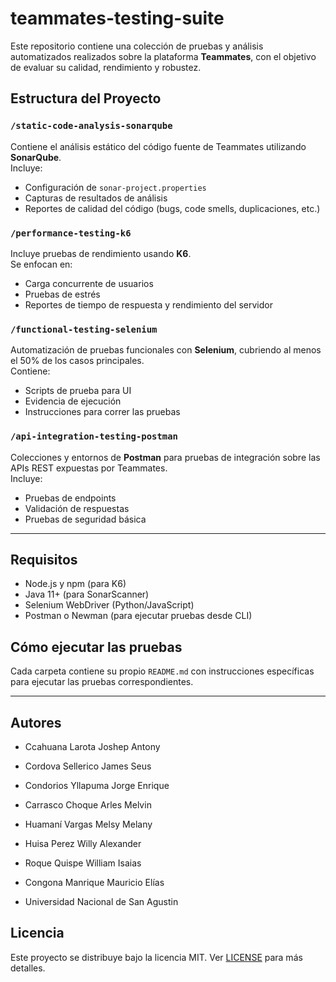 # teammates-testing-suite

Este repositorio contiene una colección de pruebas y análisis automatizados realizados sobre la plataforma **Teammates**, con el objetivo de evaluar su calidad, rendimiento y robustez.

## Estructura del Proyecto

### `/static-code-analysis-sonarqube`
Contiene el análisis estático del código fuente de Teammates utilizando **SonarQube**.  
Incluye:
- Configuración de `sonar-project.properties`
- Capturas de resultados de análisis
- Reportes de calidad del código (bugs, code smells, duplicaciones, etc.)

### `/performance-testing-k6`
Incluye pruebas de rendimiento usando **K6**.  
Se enfocan en:
- Carga concurrente de usuarios
- Pruebas de estrés
- Reportes de tiempo de respuesta y rendimiento del servidor

### `/functional-testing-selenium`
Automatización de pruebas funcionales con **Selenium**, cubriendo al menos el 50% de los casos principales.  
Contiene:
- Scripts de prueba para UI
- Evidencia de ejecución
- Instrucciones para correr las pruebas

### `/api-integration-testing-postman`
Colecciones y entornos de **Postman** para pruebas de integración sobre las APIs REST expuestas por Teammates.  
Incluye:
- Pruebas de endpoints
- Validación de respuestas
- Pruebas de seguridad básica

---

## Requisitos

- Node.js y npm (para K6)
- Java 11+ (para SonarScanner)
- Selenium WebDriver (Python/JavaScript)
- Postman o Newman (para ejecutar pruebas desde CLI)

## Cómo ejecutar las pruebas

Cada carpeta contiene su propio `README.md` con instrucciones específicas para ejecutar las pruebas correspondientes.

---

## Autores

- Ccahuana Larota Joshep Antony
- Cordova Sellerico James Seus
- Condorios Yllapuma Jorge Enrique
- Carrasco Choque Arles Melvin
- Huamaní Vargas Melsy Melany
- Huisa Perez Willy Alexander 
- Roque Quispe William Isaias
- Congona Manrique Mauricio Elías

- Universidad Nacional de San Agustin

## Licencia

Este proyecto se distribuye bajo la licencia MIT. Ver [LICENSE](LICENSE) para más detalles.
